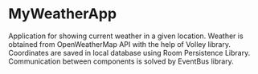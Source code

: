 # MyWeatherApp
Application for showing current weather in a given location. Weather is obtained from OpenWeatherMap API with the help of Volley library. Coordinates are saved in local database using Room Persistence Library. Communication between components is solved by EventBus library.
